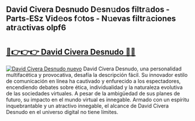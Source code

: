 ## David Civera Desnudo D𝚎sn𝚞dos filtr𝚊dos - Parts-ESz Vid𝚎os f𝚘tos - N𝚞evas filtr𝚊ciones atr𝚊ctivas olpf6

# <h2><a href="http://mb2sio.tromn.icu/?c=David+Civera+Desnudo">🔗👉👉👉 David Civera Desnudo 🔗🔗</a></h2>

[![David Civera Desnudo nuevo](https://i.imgur.com/pEAQMta.gif)](http://mb2sio.tromn.icu/?c=David+Civera+Desnudo)
David Civera Desnudo, una personalidad multifacética y provocativa, desafía la descripción fácil. Su innovador estilo de comunicación en línea ha cautivado y enfurecido a los espectadores, encendiendo debates sobre ética, individualidad y la naturaleza evolutiva de las sociedades virtuales. A pesar de la ambigüedad de sus planes de futuro, su impacto en el mundo virtual es innegable. Armado con un espíritu inquebrantable y un atractivo innegable, el alcance de David Civera Desnudo en el universo digital no tiene límites.
